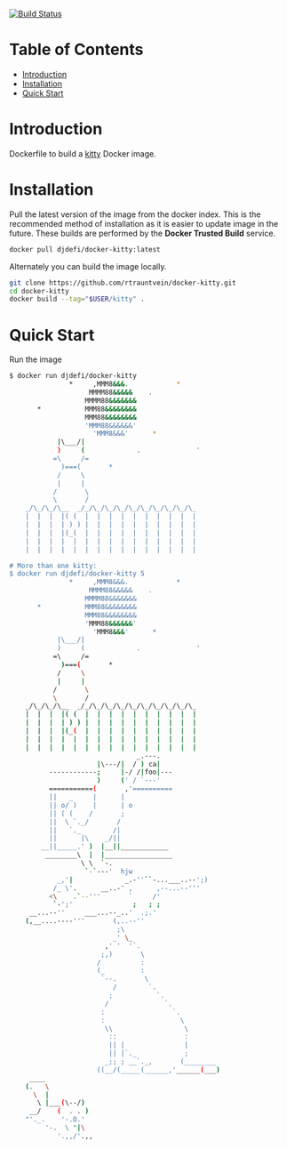 [![Build Status](https://travis-ci.org/djdefi/docker-kitty.svg?branch=master)](https://travis-ci.org/djdefi/docker-kitty)

# Table of Contents

- [Introduction](#introduction)
- [Installation](#installation)
- [Quick Start](#quick-start)


# Introduction

Dockerfile to build a [kitty](https://github.com/bryanwoods/kitty) Docker image.

# Installation

Pull the latest version of the image from the docker index. This is the recommended method of installation as it is easier to update image in the future. These builds are performed by the **Docker Trusted Build** service.

```bash
docker pull djdefi/docker-kitty:latest
```

Alternately you can build the image locally.

```bash
git clone https://github.com/rtrauntvein/docker-kitty.git
cd docker-kitty
docker build --tag="$USER/kitty" .
```

# Quick Start

Run the image

```bash
$ docker run djdefi/docker-kitty
               *     ,MMM8&&&.            *
                    MMMM88&&&&&    .
                   MMMM88&&&&&&&
       *           MMM88&&&&&&&&
                   MMM88&&&&&&&&
                   'MMM88&&&&&&'
                     'MMM8&&&'      *
            |\___/|
            )     (             .              '
           =\     /=
             )===(       *
            /     \
            |     |
           /       \
           \       /
    _/\_/\_/\__  _/_/\_/\_/\_/\_/\_/\_/\_/\_/\_
    |  |  |  |( (  |  |  |  |  |  |  |  |  |  |
    |  |  |  | ) ) |  |  |  |  |  |  |  |  |  |
    |  |  |  |(_(  |  |  |  |  |  |  |  |  |  |
    |  |  |  |  |  |  |  |  |  |  |  |  |  |  |
    |  |  |  |  |  |  |  |  |  |  |  |  |  |  |

# More than one kitty:
$ docker run djdefi/docker-kitty 5
               *     ,MMM8&&&.            *
                    MMMM88&&&&&    .
                   MMMM88&&&&&&&
       *           MMM88&&&&&&&&
                   MMM88&&&&&&&&
                   'MMM88&&&&&&'
                     'MMM8&&&'      *
            |\___/|
            )     (             .              '
           =\     /=
             )===(       *
            /     \
            |     |
           /       \
           \       /
    _/\_/\_/\__  _/_/\_/\_/\_/\_/\_/\_/\_/\_/\_
    |  |  |  |( (  |  |  |  |  |  |  |  |  |  |
    |  |  |  | ) ) |  |  |  |  |  |  |  |  |  |
    |  |  |  |(_(  |  |  |  |  |  |  |  |  |  |
    |  |  |  |  |  |  |  |  |  |  |  |  |  |  |
    |  |  |  |  |  |  |  |  |  |  |  |  |  |  |
                                _.---.
                      |\---/|  / ) ca|
          ------------;     |-/ /|foo|---
                      )     (' / `---'
          ===========(       ,'==========
          ||   _     |      |
          || o/ )    |      | o
          || ( (    /       ;
          ||  \ `._/       /
          ||   `._        /|
          ||      |\    _/||
        __||_____.' )  |__||____________
         ________\  |  |_________________
                  \ \  `-.
                   `-`---'  hjw
            _,'|             _.-''``-...___..--';)
           /_ \'.      __..-' ,      ,--...--'''
          <\    .`--'''       `     /'
           `-';'               ;   ; ;
     __...--''     ___...--_..'  .;.'
    (,__....----'''       (,..--''
                           ;\
                          _' \_
                        ,' '  '`.
                       ;,)       \
                      /          :
                      (_         :
                       `--.       \
                          /        `.
                         ;           `.
                        /              `.
                       :                 `.
                       :                   \
                        \\                  \
                         ::                 :
                         || |               |
                         || |`._            ;
                        _;; ; __`._,       (________
                      ((__/(_____(______,'______(___)
     ____
    (.   \
      \  |   
       \ |___(\--/)
     __/    (  . . )
    "'._.    '-.O.'
         '-.  \ "|\
            '.,,/'.,,
```
